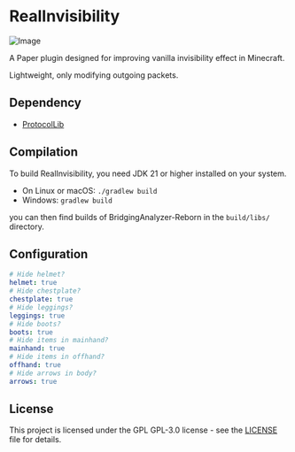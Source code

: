 # RealInvisibility

![Image](https://cdn.modrinth.com/data/GJ2KsrYm/images/7dd8b018e0affdfb5dfe2319fc424a48bd605425.gif)

A Paper plugin designed for improving vanilla invisibility effect in Minecraft.

Lightweight, only modifying outgoing packets.


## Dependency

* [ProtocolLib](https://github.com/dmulloy2/ProtocolLib)


## Compilation

To build RealInvisibility, you need JDK 21 or higher installed on your system.

* On Linux or macOS: `./gradlew build`
* Windows: `gradlew build`

you can then find builds of BridgingAnalyzer-Reborn in the `build/libs/` directory.


## Configuration

```yml
# Hide helmet?
helmet: true
# Hide chestplate?
chestplate: true
# Hide leggings?
leggings: true
# Hide boots?
boots: true
# Hide items in mainhand?
mainhand: true
# Hide items in offhand?
offhand: true
# Hide arrows in body?
arrows: true
```


## License

This project is licensed under the GPL GPL-3.0 license - see the [LICENSE](LICENSE) file for details.